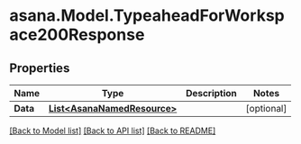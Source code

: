 
# asana.Model.TypeaheadForWorkspace200Response

## Properties

Name | Type | Description | Notes
------------ | ------------- | ------------- | -------------
**Data** | [**List&lt;AsanaNamedResource&gt;**](AsanaNamedResource.md) |  | [optional] 

[[Back to Model list]](../README.md#documentation-for-models)
[[Back to API list]](../README.md#documentation-for-api-endpoints)
[[Back to README]](../README.md)

